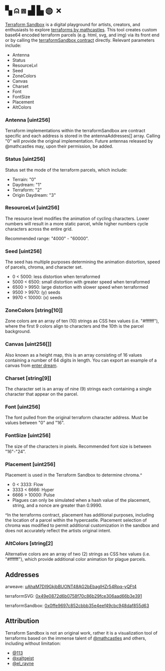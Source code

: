 # ▚ ⍝ ⩎ ▟ ▙ ◍ ✗
[Terraform Sandbox](https://terraformsandbox.hard3x3.eth.limo/) is a digital playground for artists, creators, and enthusiasts to explore [terraforms by mathcastles](https://terraformexplorer.xyz/).  This tool creates custom base64 encoded terraform parcels (e.g. html, svg, and img) via its front end or by calling the [terraformSandbox contract](https://etherscan.io/address/0x0ffe9697c852cbbb35e4eef49cbc948daf855d63#code) directly. Relevant parameters include:

* Antenna
* Status
* ResourceLvl
* Seed
* ZoneColors
* Canvas
* Charset
* Font
* FontSize
* Placement
* AltColors

### Antenna [uint256]
Terraform implementations within the terraformSandbox are contract specific and each address is stored in the antennaAddresses[] array. Calling "0" will provide the original implementation. Future antennas released by @mathcastles may, upon their permission, be added.

### Status [uint256]
Status set the mode of the terraform parcels, which include:
* Terrain: "0"
* Daydream: "1"
* Terraform: "2"
* Origin Daydream: "3"

### ResourceLvl [uint256]
The resource level modifies the animation of cycling characters. Lower numbers will result in a more static parcel, while higher numbers cycle characters across the entire grid. 

Recommended range: "4000" - "60000".

### Seed [uint256]
The seed has multiple purposes determining the animation distortion, speed of parcels, chroma, and character set. 
* 0 < 5000: less distortion when terraformed
* 5000 < 6500: small distortion with greater speed when terraformed
* 6500 > 9950: large distortion with slower speed when terraformed
* 9500 > 9970: (y) seeds
* 9970 < 10000: (x) seeds

### ZoneColors [string[10]]
Zone colors are an array of ten (10) strings as CSS hex values (i.e. "#ffffff"), where the first 9 colors align to characters and the 10th is the parcel background.

### Canvas [uint256[]]
Also known as a height map, this is an array consisting of 16 values containing a number of 64 digits in length. You can export an example of a canvas from [enter dream](https://www.enterdream.xyz).

### Charset [string[9]]
The character set is an array of nine (9) strings each containing a single character that appear on the parcel.

### Font [uint256]
The font pulled from the original terraform character address. Must be values between "0" and "16".

### FontSize [uint256]
The size of the characters in pixels. Recommended font size is between "16"-"24".

### Placement [uint256]
Placement is used in the Terraform Sandbox to determine chroma.^
* 0 < 3333: Flow
* 3333 < 6666: Hyper
* 6666 > 10000: Pulse
* Plagues can only be simulated when a hash value of the placement, string, and a nonce are greater than 0.9990.

^In the terraforms contract, placement has additional purposes, including the location of a parcel within the hypercastle. Placement selection of chroma was modified to permit additional customization in the sandbox and does not accurately reflect the artists original intent.

### AltColors [string[2]
Alternative colors are an array of two (2) strings as CSS hex values (i.e. "#ffffff"), which provide additional color animation for plague parcels.

## Addresses

arweave: [uAhaM7DI9GkjbBUONT48AG2bEbagIHZr54Rpq-yQFt4](https://xaefum5qzd2gsi3mcuhdkpr4abwzwenwuaqhm27hqru2x3eqc3pa.arweave.net/uAhaM7DI9GkjbBUONT48AG2bEbagIHZr54Rpq-yQFt4)

terraformSVG: [0x49e0872d6b0758f70c86b29fce306aad66b3e391](https://etherscan.io/address/0x49e0872d6b0758f70c86b29fce306aad66b3e391#code)

terraformSandbox: [0x0ffe9697c852cbbb35e4eef49cbc948daf855d63](https://etherscan.io/address/0x0ffe9697c852cbbb35e4eef49cbc948daf855d63#code)

## Attribution
Terraform Sandbox is not an original work, rather it is a visualization tool of terraforms based on the immense talent of [@mathcastles](https://twitter.com/mathcastles) and others, including without limitation:

* [@113](https://twitter.com/0x113d)
* [@xaltgeist](https://twitter.com/xaltgeist)
* [@el_rayne](https://twitter.com/el__ranye)
